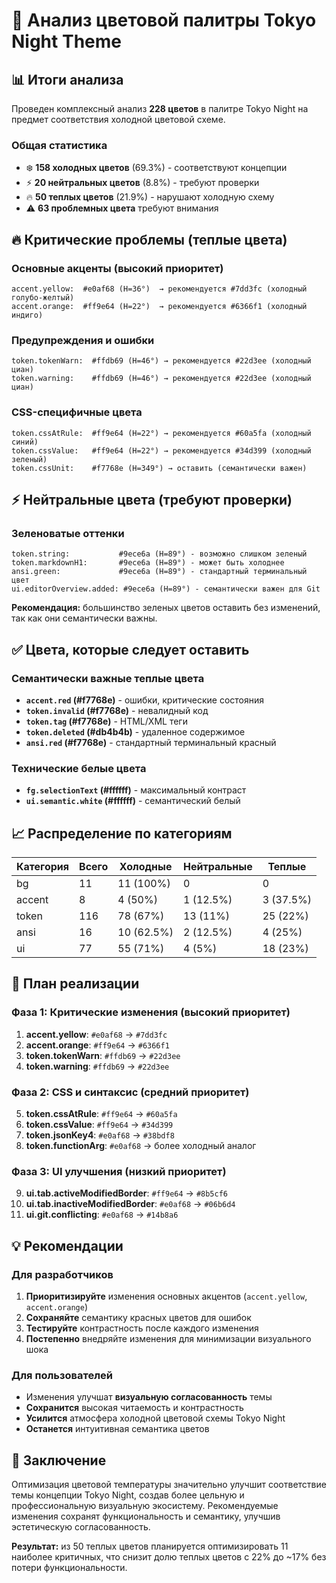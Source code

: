 # 🎨 Анализ цветовой палитры Tokyo Night Theme

## 📊 Итоги анализа

Проведен комплексный анализ **228 цветов** в палитре Tokyo Night на предмет соответствия холодной цветовой схеме.

### Общая статистика

- ❄️ **158 холодных цветов** (69.3%) - соответствуют концепции
- ⚡ **20 нейтральных цветов** (8.8%) - требуют проверки
- 🔥 **50 теплых цветов** (21.9%) - нарушают холодную схему
- ⚠️ **63 проблемных цвета** требуют внимания

## 🔥 Критические проблемы (теплые цвета)

### Основные акценты (высокий приоритет)

```
accent.yellow:  #e0af68 (H=36°)  → рекомендуется #7dd3fc (холодный голубо-желтый)
accent.orange:  #ff9e64 (H=22°)  → рекомендуется #6366f1 (холодный индиго)
```

### Предупреждения и ошибки

```
token.tokenWarn:  #ffdb69 (H=46°) → рекомендуется #22d3ee (холодный циан)
token.warning:    #ffdb69 (H=46°) → рекомендуется #22d3ee (холодный циан)
```

### CSS-специфичные цвета

```
token.cssAtRule:  #ff9e64 (H=22°) → рекомендуется #60a5fa (холодный синий)
token.cssValue:   #ff9e64 (H=22°) → рекомендуется #34d399 (холодный зеленый)
token.cssUnit:    #f7768e (H=349°) → оставить (семантически важен)
```

## ⚡ Нейтральные цвета (требуют проверки)

### Зеленоватые оттенки

```
token.string:           #9ece6a (H=89°) - возможно слишком зеленый
token.markdownH1:       #9ece6a (H=89°) - может быть холоднее
ansi.green:             #9ece6a (H=89°) - стандартный терминальный цвет
ui.editorOverview.added: #9ece6a (H=89°) - семантически важен для Git
```

**Рекомендация:** большинство зеленых цветов оставить без изменений, так как они семантически важны.

## ✅ Цвета, которые следует оставить

### Семантически важные теплые цвета

- **`accent.red` (#f7768e)** - ошибки, критические состояния
- **`token.invalid` (#f7768e)** - невалидный код
- **`token.tag` (#f7768e)** - HTML/XML теги
- **`token.deleted` (#db4b4b)** - удаленное содержимое
- **`ansi.red` (#f7768e)** - стандартный терминальный красный

### Технические белые цвета

- **`fg.selectionText` (#ffffff)** - максимальный контраст
- **`ui.semantic.white` (#ffffff)** - семантический белый

## 📈 Распределение по категориям

| Категория | Всего | Холодные | Нейтральные | Теплые |
|-----------|-------|----------|-------------|---------|
| bg | 11 | 11 (100%) | 0 | 0 |
| accent | 8 | 4 (50%) | 1 (12.5%) | 3 (37.5%) |
| token | 116 | 78 (67%) | 13 (11%) | 25 (22%) |
| ansi | 16 | 10 (62.5%) | 2 (12.5%) | 4 (25%) |
| ui | 77 | 55 (71%) | 4 (5%) | 18 (23%) |

## 🎯 План реализации

### Фаза 1: Критические изменения (высокий приоритет)

1. **accent.yellow**: `#e0af68` → `#7dd3fc`
2. **accent.orange**: `#ff9e64` → `#6366f1`
3. **token.tokenWarn**: `#ffdb69` → `#22d3ee`
4. **token.warning**: `#ffdb69` → `#22d3ee`

### Фаза 2: CSS и синтаксис (средний приоритет)

5. **token.cssAtRule**: `#ff9e64` → `#60a5fa`
6. **token.cssValue**: `#ff9e64` → `#34d399`
7. **token.jsonKey4**: `#e0af68` → `#38bdf8`
8. **token.functionArg**: `#e0af68` → более холодный аналог

### Фаза 3: UI улучшения (низкий приоритет)

9. **ui.tab.activeModifiedBorder**: `#ff9e64` → `#8b5cf6`
10. **ui.tab.inactiveModifiedBorder**: `#e0af68` → `#06b6d4`
11. **ui.git.conflicting**: `#e0af68` → `#14b8a6`

## 💡 Рекомендации

### Для разработчиков

1. **Приоритизируйте** изменения основных акцентов (`accent.yellow`, `accent.orange`)
2. **Сохраняйте** семантику красных цветов для ошибок
3. **Тестируйте** контрастность после каждого изменения
4. **Постепенно** внедряйте изменения для минимизации визуального шока

### Для пользователей

- Изменения улучшат **визуальную согласованность** темы
- **Сохранится** высокая читаемость и контрастность
- **Усилится** атмосфера холодной цветовой схемы Tokyo Night
- **Останется** интуитивная семантика цветов

## 📝 Заключение

Оптимизация цветовой температуры значительно улучшит соответствие темы концепции Tokyo Night, создав более цельную и профессиональную визуальную экосистему. Рекомендуемые изменения сохранят функциональность и семантику, улучшив эстетическую согласованность.

**Результат:** из 50 теплых цветов планируется оптимизировать 11 наиболее критичных, что снизит долю теплых цветов с 22% до ~17% без потери функциональности.
